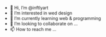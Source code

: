 - 👋 Hi, I’m @inftlyart
- 👀 I’m interested in wed design
- 🌱 I’m currently learning web & programming
- 💞️ I’m looking to collaborate on ...
- 📫 How to reach me ...

<!---
inftlyart/inftlyart is a ✨ special ✨ repository because its `README.md` (this file) appears on your GitHub profile.
You can click the Preview link to take a look at your changes.
--->
